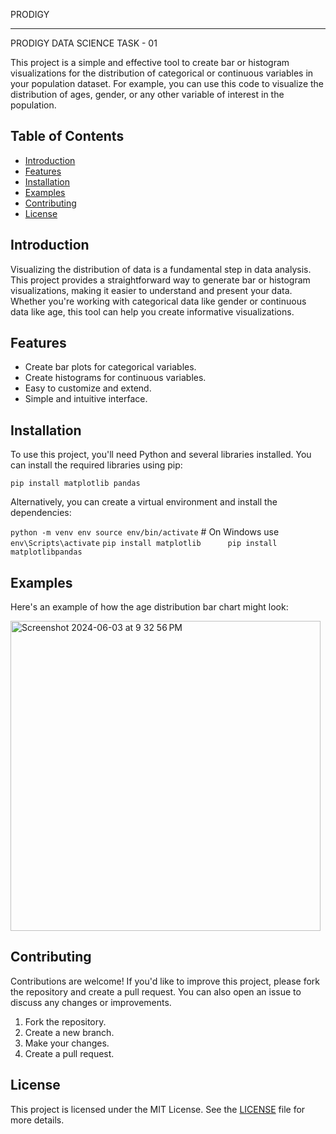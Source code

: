 PRODIGY 
________________

PRODIGY DATA SCIENCE TASK - 01

This project is a simple and effective tool to create bar or histogram visualizations for the distribution of categorical or continuous variables in your population dataset. For example, you can use this code to visualize the distribution of ages, gender, or any other variable of interest in the population.

## Table of Contents
- [Introduction](#introduction)
- [Features](#features)
- [Installation](#installation)
- [Examples](#examples)
- [Contributing](#contributing)
- [License](#license)

## Introduction

Visualizing the distribution of data is a fundamental step in data analysis. This project provides a straightforward way to generate bar or histogram visualizations, making it easier to understand and present your data. Whether you're working with categorical data like gender or continuous data like age, this tool can help you create informative visualizations.

## Features

- Create bar plots for categorical variables.
- Create histograms for continuous variables.
- Easy to customize and extend.
- Simple and intuitive interface.

## Installation

To use this project, you'll need Python and several libraries installed. You can install the required libraries using pip:

`pip install matplotlib pandas`

Alternatively, you can create a virtual environment and install the dependencies:

`python -m venv env
source env/bin/activate`  # On Windows use `env\Scripts\activate`
`pip install matplotlib      pip install matplotlibpandas`

## Examples

Here's an example of how the age distribution bar chart might look:

<img width="496" alt="Screenshot 2024-06-03 at 9 32 56 PM" src="https://github.com/Gokulkrish300520/PRODIGY_DS_01/assets/142607848/5088c87d-f4c5-46e6-9b03-cbe8c26598b5">


## Contributing

Contributions are welcome! If you'd like to improve this project, please fork the repository and create a pull request. You can also open an issue to discuss any changes or improvements.

1. Fork the repository.
2. Create a new branch.
3. Make your changes.
4. Create a pull request.

## License

This project is licensed under the MIT License. See the [LICENSE](LICENSE) file for more details.
